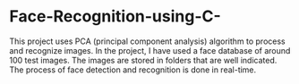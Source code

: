# Face-Recognition-using-C-
This  project uses PCA (principal component analysis) algorithm to process and recognize images. In the project, I have used a face database of around 100 test images. The images are stored in folders that are well indicated. The process of face detection and recognition is done in real-time. 
